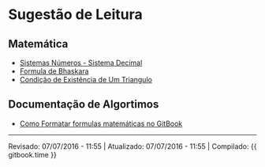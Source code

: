 # Sugestão de Leitura

## Matemática

* [Sistemas Números - Sistema Decimal](http://www.mat.ufrgs.br/~vclotilde/disciplinas/html/decimais-web/decimais_texto_sistema_decimal.htm)
* [Formula de Bhaskara](http://www.infoescola.com/matematica/formula-de-bhaskara/)
* [Condição de Existência de Um Triangulo](http://brasilescola.uol.com.br/matematica/triangulo.htm)


## Documentação de Algortimos

 * [Como Formatar formulas matemáticas no GitBook](http://meta.math.stackexchange.com/questions/5020/mathjax-basic-tutorial-and-quick-reference)

---
Revisado: 07/07/2016 - 11:55 | Atualizado: 07/07/2016 - 11:55 | Compilado: {{ gitbook.time }}
